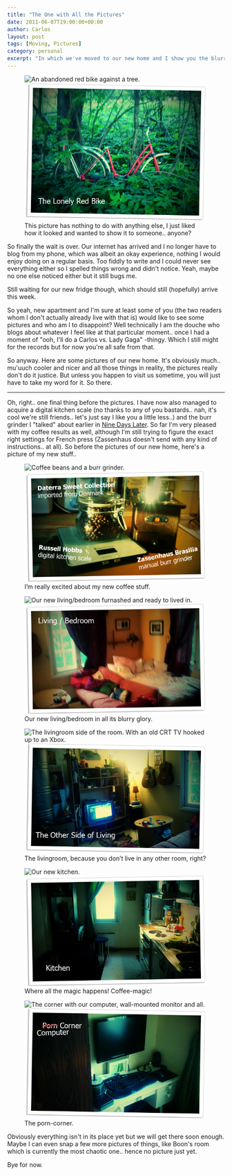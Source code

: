 ```yaml
---
title: "The One with All the Pictures"
date: 2011-06-07T19:00:00+00:00
author: Carlos
layout: post
tags: [Moving, Pictures]
category: personal
excerpt: "In which we've moved to our new home and I show you the blurriest photos to prove it."
---
```

<figure>
    <img class="js-lazy-load" data-original="/assets/posts/2011/06/1.png" alt="An abandoned red bike against a tree.">
  <noscript>
    <img src="/assets/posts/2011/06/1.png" alt="An abandoned red bike against a tree.">
  </noscript>
  <figcaption>This picture has nothing to do with anything else, I just liked how it looked and wanted to show it to someone.. anyone?</figcaption>
</figure>

So finally the wait is over. Our internet has arrived and I no longer have to blog from my phone, which was albeit an okay experience, nothing I would enjoy doing on a regular basis. Too fiddly to write and I could never see everything either so I spelled things wrong and didn't notice. Yeah, maybe no one else noticed either but it still bugs me.

Still waiting for our new fridge though, which should still (hopefully) arrive this week.

So yeah, new apartment and I'm sure at least some of you (the two readers whom I don't actually already live with that is) would like to see some pictures and who am I to disappoint? Well technically I am the douche who blogs about whatever I feel like at that particular moment.. once I had a moment of "ooh, I'll do a Carlos vs. Lady Gaga" -thingy. Which I still might for the records but for now you're all safe from that.

So anyway. Here are some pictures of our new home. It's obviously much.. mu'uuch cooler and nicer and all those things in reality, the pictures really don't do it justice. But unless you happen to visit us sometime, you will just have to take my word for it. So there.

***

Oh, right.. one final thing before the pictures. I have now also managed to acquire a digital kitchen scale (no thanks to any of you bastards.. nah, it's cool we're still friends.. let's just say I like you a little less..) and the burr grinder I "talked" about earlier in [Nine Days Later](http://fiinixdesign.blogspot.com/2011/05/nine-days-later.html). So far I'm very pleased with my coffee results as well, although I'm still trying to figure the exact right settings for French press (Zassenhaus doesn't send with any kind of instructions.. at all). So before the pictures of our new home, here's a picture of my new stuff..

<figure>
    <img class="js-lazy-load" data-original="/assets/posts/2011/06/after_sex.png" alt="Coffee beans and a burr grinder.">
  <noscript>
    <img src="/assets/posts/2011/06/after_sex.png" alt="Coffee beans and a burr grinder.">
  </noscript>
  <figcaption>I’m really excited about my new coffee stuff.</figcaption>
</figure>

<figure>
    <img class="js-lazy-load" data-original="/assets/posts/2011/06/2.png" alt="Our new living/bedroom furnashed and ready to lived in.">
  <noscript>
    <img src="/assets/posts/2011/06/2.png" alt="Our new living/bedroom furnashed and ready to lived in.">
  </noscript>
  <figcaption>Our new living/bedroom in all its blurry glory.</figcaption>
</figure>

<figure>
    <img class="js-lazy-load" data-original="/assets/posts/2011/06/3.png" alt="The livingroom side of the room. With an old CRT TV hooked up to an Xbox.">
  <noscript>
    <img src="/assets/posts/2011/06/3.png" alt="The livingroom side of the room. With an old CRT TV hooked up to an Xbox.">
  </noscript>
  <figcaption>The livingroom, because you don’t live in any other room, right?</figcaption>
</figure>

<figure>
    <img class="js-lazy-load" data-original="/assets/posts/2011/06/4.png" alt="Our new kitchen.">
  <noscript>
    <img src="/assets/posts/2011/06/4.png" alt="Our new kitchen.">
  </noscript>
  <figcaption>Where all the magic happens! Coffee-magic!</figcaption>
</figure>

<figure>
    <img class="js-lazy-load" data-original="/assets/posts/2011/06/5.png" alt="The corner with our computer, wall-mounted monitor and all.">
  <noscript>
    <img src="/assets/posts/2011/06/5.png" alt="The corner with our computer, wall-mounted monitor and all.">
  </noscript>
  <figcaption>The porn-corner.</figcaption>
</figure>
  
Obviously everything isn't in its place yet but we will get there soon enough. Maybe I can even snap a few more pictures of things, like Boon's room which is currently the most chaotic one.. hence no picture just yet.
    
Bye for now.